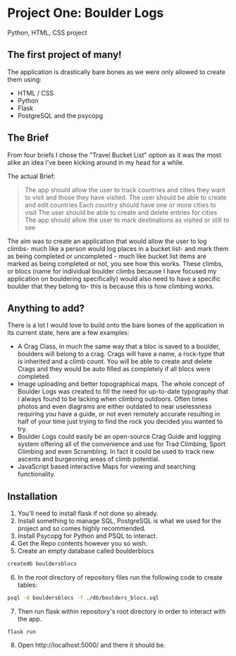 # Project One: Boulder Logs
Python, HTML, CSS project

## The first project of many! 

The application is drastically bare bones as we were only allowed to create them using:
  - HTML / CSS
  - Python
  - Flask
  - PostgreSQL and the psycopg

## The Brief

<p>From four briefs I chose the "Travel Bucket List" option as it was the most alike an idea I've been kicking around in my head for a while.</p>
The actual Brief:

> The app should allow the user to track countries and cities they want to visit and those they have visited.
> The user should be able to create and edit countries
> Each country should have one or more cities to visit
> The user should be able to create and delete entries for cities
> The app should allow the user to mark destinations as visited or still to see  

<p>The aim was to create an application that would allow the user to log climbs- much like a person would log places in a bucket list- and mark them as being completed or uncompleted - much like bucket list items are marked as being completed or not, you see how this works. These climbs, or blocs (name for individual boulder climbs because I have focused my application on bouldering specifically) would also need to have a specific boulder that they belong to- this is because this is how climbing works.</p>


## Anything to add?

There is a lot I would love to build onto the bare bones of the application in its current state, here are a few examples:
- A Crag Class, in much the same way that a bloc is saved to a boulder, boulders will belong to a crag. Crags will have a name, a rock-type that is inherited and a climb count. You will be able to create and delete Crags and they would be auto filled as completely if all blocs were completed.
- Image uploading and better topographical maps. The whole concept of Boulder Logs was created to fill the need for up-to-date typography that I always found to be lacking when climbing outdoors. Often times photos and even diagrams are either outdated to near uselessness requiring you have a guide, or not even remotely accurate resulting in half of your time just trying to find the rock you decided you wanted to try. 
- Boulder Logs could easily be an open-source Crag Guide and logging system offering all of the convenience and use for Trad Climbing, Sport Climbing and even Scrambling. In fact it could be used to track new ascents and burgeoning areas of climb potential.
- JavaScript based interactive Maps for viewing and searching functionality.

## Installation
1. You'll need to install flask if not done so already.
2. Install something to manage SQL, PostgreSQL is what we used for the project and so comes highly recommended.
3. Install Psycopg for Python and PSQL to interact.
4. Get the Repo contents however you so wish.
5. Create an empty database called boulderblocs
```bash
createdb bouldersblocs
```
6. In the root directory of repository files run the following code to create tables:
```bash
psql -d bouldersblocs -f ./db/boulders_blocs.sql
```
7. Then run flask within repository's root directory in order to interact with the app.
```
flask run
```
8. Open http://localhost:5000/ and there it should be. 
